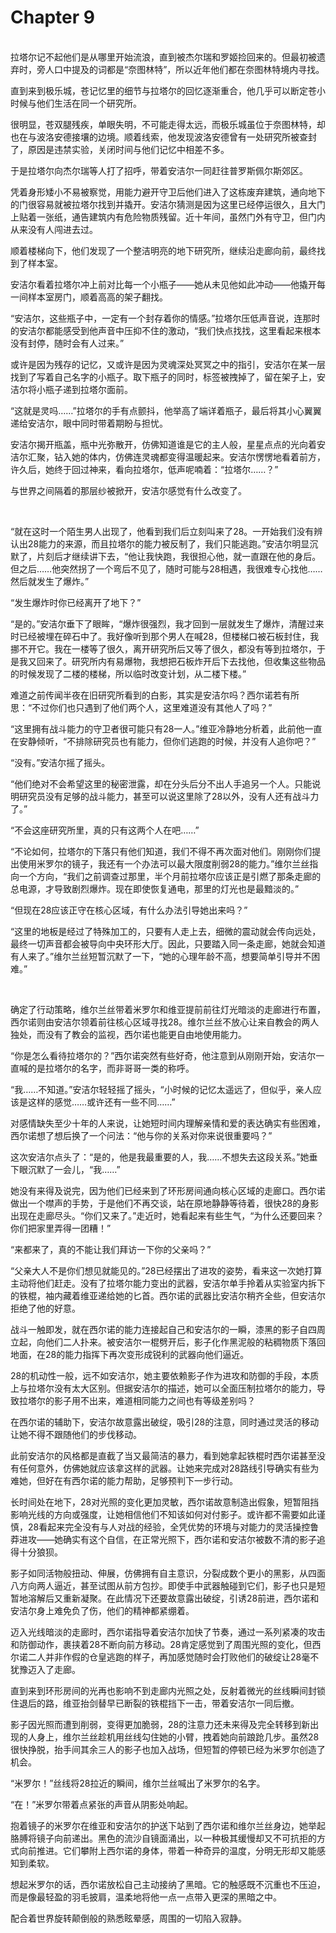# Chapter 9

<br>
拉塔尔记不起他们是从哪里开始流浪，直到被杰尔瑞和罗姬捡回来的。但最初被遗弃时，旁人口中提及的词都是“奈图林特”，所以近年他们都在奈图林特境内寻找。

直到来到极乐城，苍记忆里的细节与拉塔尔的回忆逐渐重合，他几乎可以断定苍小时候与他们生活在同一个研究所。

很明显，苍双腿残疾，单眼失明，不可能走得太远，而极乐城虽位于奈图林特，却也在与波洛安德接壤的边境。顺着线索，他发现波洛安德曾有一处研究所被查封了，原因是违禁实验，关闭时间与他们记忆中相差不多。

于是拉塔尔向杰尔瑞等人打了招呼，带着安洁尔一同赶往普罗斯佩尔斯郊区。

凭着身形矮小不易被察觉，用能力避开守卫后他们进入了这栋废弃建筑，通向地下的门很容易就被拉塔尔找到并撬开。安洁尔猜测是因为这里已经停运很久，且大门上贴着一张纸，通告建筑内有危险物质残留。近十年间，虽然门外有守卫，但门内从来没有人闯进去过。

顺着楼梯向下，他们发现了一个整洁明亮的地下研究所，继续沿走廊向前，最终找到了样本室。

安洁尔看着拉塔尔冲上前对比每一个小瓶子——她从未见他如此冲动——他撬开每一间样本室房门，顺着高高的架子翻找。

“安洁尔，这些瓶子中，一定有一个封存着你的情感。”拉塔尔压低声音说，连那时的安洁尔都能感受到他声音中压抑不住的激动，“我们快点找找，这里看起来根本没有封停，随时会有人过来。”

或许是因为残存的记忆，又或许是因为灵魂深处冥冥之中的指引，安洁尔在某一层找到了写着自己名字的小瓶子。取下瓶子的同时，标签被拽掉了，留在架子上，安洁尔将小瓶子递到拉塔尔面前。

“这就是灵吗……”拉塔尔的手有点颤抖，他举高了端详着瓶子，最后将其小心翼翼递给安洁尔，眼中同时带着期盼与担忧。

安洁尔揭开瓶盖，瓶中光弥散开，仿佛知道谁是它的主人般，星星点点的光向着安洁尔汇聚，钻入她的体内，仿佛连灵魂都变得温暖起来。安洁尔愣愣地看着前方，许久后，她终于回过神来，看向拉塔尔，低声呢喃着：“拉塔尔……？”

与世界之间隔着的那层纱被掀开，安洁尔感觉有什么改变了。

<br>

“就在这时一个陌生男人出现了，他看到我们后立刻叫来了28。一开始我们没有辨认出28能力的来源，而且拉塔尔的能力被反制了，我们只能逃跑。”安洁尔明显沉默了，片刻后才继续讲下去，“他让我快跑，我很担心他，就一直跟在他的身后。但之后……他突然拐了一个弯后不见了，随时可能与28相遇，我很难专心找他……然后就发生了爆炸。”

“发生爆炸时你已经离开了地下？”

“是的。”安洁尔垂下了眼眸，“爆炸很强烈，我才回到一层就发生了爆炸，清醒过来时已经被埋在碎石中了。我好像听到那个男人在喊28，但楼梯口被石板封住，我挪不开它。我在一楼等了很久，离开研究所后又等了很久，都没有等到拉塔尔，于是我又回来了。研究所内有易爆物，我想把石板炸开后下去找他，但收集这些物品的时候发现了二楼的楼梯，所以临时改变计划，从二楼下楼。”

难道之前传闻半夜在旧研究所看到的白影，其实是安洁尔吗？西尔诺若有所思：“不过你们也只遇到了他们两个人，这里难道没有其他人了吗？”

“这里拥有战斗能力的守卫者很可能只有28一人。”维亚冷静地分析着，此前他一直在安静倾听，“不排除研究员也有能力，但你们逃跑的时候，并没有人追你吧？”

“没有。”安洁尔摇了摇头。

“他们绝对不会希望这里的秘密泄露，却在分头后分不出人手追另一个人。只能说明研究员没有足够的战斗能力，甚至可以说这里除了28以外，没有人还有战斗力了。”

“不会这座研究所里，真的只有这两个人在吧……”

“不论如何，拉塔尔的下落只有他们知道，我们不得不再次面对他们。刚刚你们提出使用米罗尔的镜子，我还有一个办法可以最大限度削弱28的能力。”维尔兰丝指向一个方向，“我们之前调查过那里，半个月前拉塔尔应该正是引燃了那条走廊的总电源，才导致剧烈爆炸。现在即使恢复通电，那里的灯光也是最黯淡的。”

“但现在28应该正守在核心区域，有什么办法引导她出来吗？”

“这里的地板是经过了特殊加工的，只要有人走上去，细微的震动就会传向远处，最终一切声音都会被导向中央环形大厅。因此，只要踏入同一条走廊，她就会知道有人来了。”维尔兰丝短暂沉默了一下，“她的心理年龄不高，想要简单引导并不困难。”

<br>

确定了行动策略，维尔兰丝带着米罗尔和维亚提前前往灯光暗淡的走廊进行布置，西尔诺则由安洁尔领着前往核心区域寻找28。维尔兰丝不放心让来自教会的两人独处，而没有了教会的监视，西尔诺也能更自由地使用能力。

“你是怎么看待拉塔尔的？”西尔诺突然有些好奇，他注意到从刚刚开始，安洁尔一直喊的是拉塔尔的名字，而非哥哥一类的称呼。

“我……不知道。”安洁尔轻轻摇了摇头，“小时候的记忆太遥远了，但似乎，亲人应该是这样的感觉……或许还有一些不同……”

对感情缺失至少十年的人来说，让她短时间内理解亲情和爱的表达确实有些困难，西尔诺想了想后换了一个问法：“他与你的关系对你来说很重要吗？”

这次安洁尔点头了：“是的，他是我最重要的人，我……不想失去这段关系。”她垂下眼沉默了一会儿，“我……”

她没有来得及说完，因为他们已经来到了环形房间通向核心区域的走廊口。西尔诺做出一个噤声的手势，于是他们不再交谈，站在原地静静等待着，很快28的身影出现在走廊尽头。“你们又来了。”走近时，她看起来有些生气，“为什么还要回来？你们把家里弄得一团糟！”

“来都来了，真的不能让我们拜访一下你的父亲吗？”

“父亲大人不是你们想见就能见的。”28已经摆出了进攻的姿势，看来这一次她打算主动将他们赶走。没有了拉塔尔能力变出的武器，安洁尔单手拎着从实验室内拆下的铁棍，袖内藏着维亚递给她的匕首。西尔诺的武器比安洁尔稍齐全些，但安洁尔拒绝了他的好意。

战斗一触即发，就在西尔诺的能力连接起自己和安洁尔的一瞬，漆黑的影子自四周立起，向他们二人扑来。被安洁尔一棍劈开后，影子化作黑泥般的粘稠物质下落回地面，在28的能力指挥下再次变形成锐利的武器向他们逼近。

28的机动性一般，远不如安洁尔，她主要依赖影子作为进攻和防御的手段，本质上与拉塔尔没有太大区别。但据安洁尔的描述，她可以全面压制拉塔尔的能力，导致拉塔尔的影子用不出来，难道相同能力之间也有等级差别吗？

在西尔诺的辅助下，安洁尔故意露出破绽，吸引28的注意，同时通过灵活的移动让她不得不跟随他们的步伐移动。

此前安洁尔的风格都是直截了当又最简洁的暴力，看到她拿起铁棍时西尔诺甚至没有任何意外，仿佛她就应该拿这样的武器。让她来完成对28路线引导确实有些为难她，但好在有西尔诺的能力帮助，足够预判下一步行动。

长时间处在地下，28对光照的变化更加灵敏，西尔诺故意制造出假象，短暂阻挡影响光线的方向或强度，让她相信他们不知该如何对付影子。或许都不需要如此谨慎，28看起来完全没有与人对战的经验，全凭优势的环境与对能力的灵活操控鲁莽进攻——她确实有这个自信，在正常光照下，西尔诺和安洁尔被数不清的影子追得十分狼狈。

影子如同活物般扭动、伸展，仿佛拥有自主意识，分裂成数个更小的黑影，从四面八方向两人逼近，甚至试图从前方包抄。即使手中武器触碰到它们，影子也只是短暂地溶解后又重新凝聚。在此情况下还要故意露出破绽，引诱28前进，西尔诺和安洁尔身上难免负了伤，他们的精神都紧绷着。

迈入光线暗淡的走廊时，西尔诺指导着安洁尔加快了节奏，通过一系列紧凑的攻击和防御动作，裹挟着28不断向前方移动。28肯定感觉到了周围光照的变化，但西尔诺二人并非作假的仓皇逃跑的样子，再加感觉随时会打败他们的破绽让28毫不犹豫迈入了走廊。

直到来到环形房间的光再也影响不到走廊内光照之处，反射着微光的丝线瞬间封锁住退后的路，维亚抬剑替早已断裂的铁棍挡下一击，带着安洁尔一同后撤。

影子因光照而遭到削弱，变得更加脆弱，28的注意力还未来得及完全转移到新出现的人身上，维尔兰丝趁机用丝线勾住她的小臂，拽着她向前踉跄几步。虽然28很快挣脱，抬手间其余三人的影子也加入战场，但短暂的停顿已经为米罗尔创造了机会。

“米罗尔！”丝线将28拉近的瞬间，维尔兰丝喊出了米罗尔的名字。

“在！”米罗尔带着点紧张的声音从阴影处响起。

抱着镜子的米罗尔在维亚和安洁尔的护送下站到了西尔诺和维尔兰丝身边，她举起胳膊将镜子向前递出。黑色的流沙自镜面涌出，以一种极其缓慢却又不可抗拒的方式向前推进。它们攀附上西尔诺的身体，带着一种奇异的温度，分明无形却又能感知到柔软。

想起米罗尔的话，西尔诺放松自己主动接纳了黑暗。它的触感既不沉重也不压迫，而是像最轻盈的羽毛披肩，温柔地将他一点一点带入更深的黑暗之中。

配合着世界旋转颠倒般的熟悉眩晕感，周围的一切陷入寂静。
